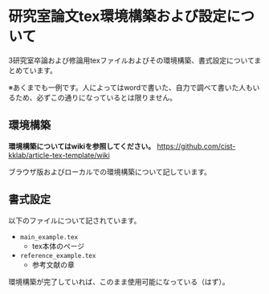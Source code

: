 # 研究室論文tex環境構築および設定について

3研究室卒論および修論用texファイルおよびその環境構築、書式設定についてまとめています。

※あくまでも一例です。人によってはwordで書いた、自力で調べて書いた人もいるため、必ずこの通りになっているとは限りません。

## 環境構築
**環境構築についてはwikiを参照してください。** https://github.com/cist-kklab/article-tex-template/wiki

ブラウザ版およびローカルでの環境構築について記しています。

## 書式設定
以下のファイルについて記されています。
* `main_example.tex`
  * tex本体のページ
* `reference_example.tex`
  * 参考文献の章

環境構築が完了していれば、このまま使用可能になっている（はず）。

